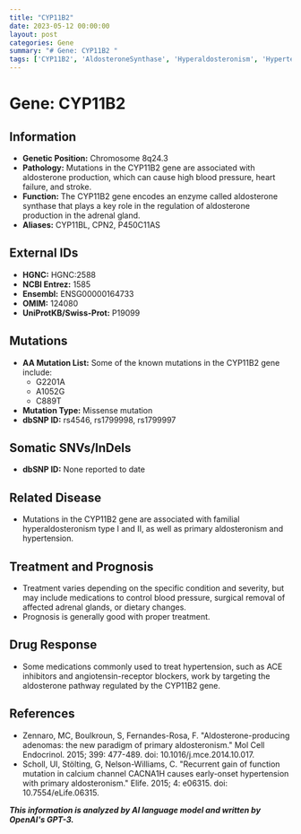 ```yaml
---
title: "CYP11B2"
date: 2023-05-12 00:00:00
layout: post
categories: Gene
summary: "# Gene: CYP11B2 "
tags: ['CYP11B2', 'AldosteroneSynthase', 'Hyperaldosteronism', 'Hypertension', 'ACEInhibitors', 'AngiotensinReceptorBlockers', 'GeneticMutations', 'AdrenalGland']
---
```


# Gene: CYP11B2 

## Information

- **Genetic Position:** Chromosome 8q24.3
- **Pathology:** Mutations in the CYP11B2 gene are associated with aldosterone production, which can cause high blood pressure, heart failure, and stroke.
- **Function:** The CYP11B2 gene encodes an enzyme called aldosterone synthase that plays a key role in the regulation of aldosterone production in the adrenal gland.
- **Aliases:** CYP11BL, CPN2, P450C11AS 

## External IDs

- **HGNC:** HGNC:2588
- **NCBI Entrez:** 1585
- **Ensembl:** ENSG00000164733
- **OMIM:** 124080
- **UniProtKB/Swiss-Prot:** P19099

## Mutations

- **AA Mutation List:** Some of the known mutations in the CYP11B2 gene include:
  - G2201A 
  - A1052G 
  - C889T
- **Mutation Type:** Missense mutation
- **dbSNP ID:** rs4546, rs1799998, rs1799997

## Somatic SNVs/InDels

- **dbSNP ID:** None reported to date

## Related Disease

- Mutations in the CYP11B2 gene are associated with familial hyperaldosteronism type I and II, as well as primary aldosteronism and hypertension.

## Treatment and Prognosis

- Treatment varies depending on the specific condition and severity, but may include medications to control blood pressure, surgical removal of affected adrenal glands, or dietary changes.
- Prognosis is generally good with proper treatment.

## Drug Response

- Some medications commonly used to treat hypertension, such as ACE inhibitors and angiotensin-receptor blockers, work by targeting the aldosterone pathway regulated by the CYP11B2 gene.

## References

- Zennaro, MC, Boulkroun, S, Fernandes-Rosa, F. "Aldosterone-producing adenomas: the new paradigm of primary aldosteronism." Mol Cell Endocrinol. 2015; 399: 477-489. doi: 10.1016/j.mce.2014.10.017.
- Scholl, UI, Stölting, G, Nelson-Williams, C. "Recurrent gain of function mutation in calcium channel CACNA1H causes early-onset hypertension with primary aldosteronism." Elife. 2015; 4: e06315. doi: 10.7554/eLife.06315.

**_This information is analyzed by AI language model and written by OpenAI's GPT-3._**